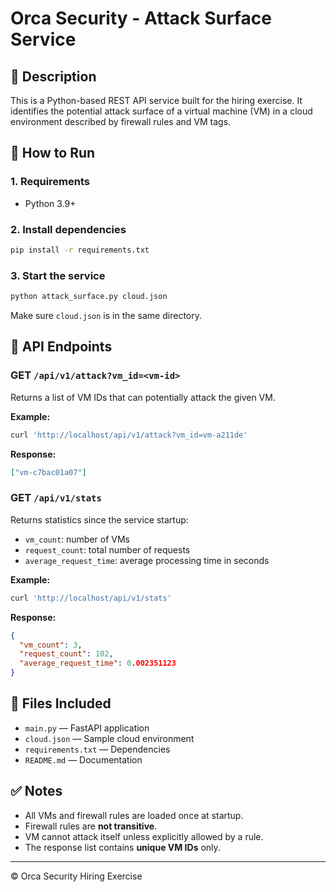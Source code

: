 # Orca Security - Attack Surface Service

## 📌 Description

This is a Python-based REST API service built for the hiring exercise. It identifies the potential attack surface of a virtual machine (VM) in a cloud environment described by firewall rules and VM tags.

## 🚀 How to Run

### 1. Requirements

* Python 3.9+

### 2. Install dependencies

```bash
pip install -r requirements.txt
```

### 3. Start the service

```bash
python attack_surface.py cloud.json
```

Make sure `cloud.json` is in the same directory.

## 📂 API Endpoints

### GET `/api/v1/attack?vm_id=<vm-id>`

Returns a list of VM IDs that can potentially attack the given VM.

**Example:**

```bash
curl 'http://localhost/api/v1/attack?vm_id=vm-a211de'
```

**Response:**

```json
["vm-c7bac01a07"]
```

### GET `/api/v1/stats`

Returns statistics since the service startup:

* `vm_count`: number of VMs
* `request_count`: total number of requests
* `average_request_time`: average processing time in seconds

**Example:**

```bash
curl 'http://localhost/api/v1/stats'
```

**Response:**

```json
{
  "vm_count": 3,
  "request_count": 102,
  "average_request_time": 0.002351123
}
```

## 📄 Files Included

* `main.py` — FastAPI application
* `cloud.json` — Sample cloud environment
* `requirements.txt` — Dependencies
* `README.md` — Documentation

## ✅ Notes

* All VMs and firewall rules are loaded once at startup.
* Firewall rules are **not transitive**.
* VM cannot attack itself unless explicitly allowed by a rule.
* The response list contains **unique VM IDs** only.

---

© Orca Security Hiring Exercise
